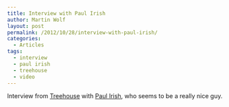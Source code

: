 ```yaml
---
title: Interview with Paul Irish
author: Martin Wolf
layout: post
permalink: /2012/10/28/interview-with-paul-irish/
categories:
  - Articles
tags:
  - interview
  - paul irish
  - treehouse
  - video
---
```

Interview from [Treehouse][1] with [Paul Irish][2], who seems to be a really nice guy.

 [1]: http://teamtreehouse.com/
 [2]: http://paulirish.com/